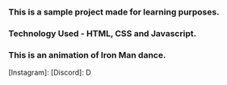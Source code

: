 ### This is a sample project made for learning purposes.
### Technology Used - HTML, CSS and Javascript.

### This is an animation of Iron Man dance.

[Instagram]:
[Discord]: D